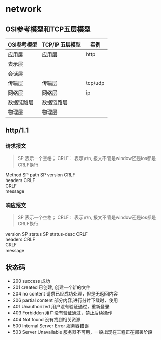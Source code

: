 # network
## OSI参考模型和TCP五层模型

 |OSI参考模型|TCP/IP 五层模型| 实例|
 |---|---|---|
 |应用层|应用层| http|
 |表示层|||
 |会话层|||
 |传输层|传输层|tcp/udp|
 |网络层|网络层|ip|
 |数据链路层|数据链路层|
 |物理层|物理层|

## http/1.1
### 请求报文
> SP 表示一个空格； CRLF： 表示\r\n, 报文不管是window还是ios都是CRLF换行

Method SP path SP version CRLF   
headers CRLF     
CRLF    
message   

### 响应报文
>  SP 表示一个空格； CRLF： 表示\r\n, 报文不管是window还是ios都是CRLF换行

version SP status SP status-desc CRLF    
headers CRLF     
CRLF   
message    


## 状态码
- 200 success 成功
- 201 created 已创建, 创建一个新的文件
- 204 no content 请求已经成功处理，但是无返回内容
- 206 partial content 部分内容,进行分片下载时，使用
- 401 Unauthorized 用户没有验证通过，重新登录
- 403 Forbidden 用户没有验证通过，禁止后续操作
- 404 Not found 没有找到相关资源
- 500 Internal Server Error 服务器错误
- 503 Server Unavailable 服务器不可用，一般出现在工程正在部署阶段
